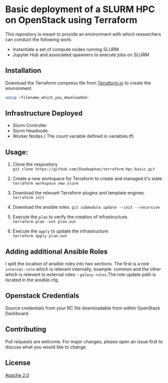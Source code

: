 # Basic deployment of a SLURM HPC on OpenStack using Terraform

This repository is meant to provide an environment with which researchers can conduct the following work:
* Instantiate a set of compute nodes running SLURM
* Jupyter Hub and associated spawners to execute jobs on SLURM

## Installation

Download the Terraform compress file from [Terraform.io](https://terraform.io) to create the environment.

```bash
unzip <filename_which_you_downloaded>
```

## Infrastructure Deployed
 - Slurm Controller
 - Slurm Headnode 
 - Worker Nodes ( The count variable defined in variables.tf)

## Usage:

1. Clone the respository </br>
`git clone https://github.com/Shadowphax/terraform-hpc-basic.git `

2. Create a new workspace for Terraform to create and managed it's state. </br>
`terraform workspace new slurm`</br>

3. Download the relevant Terraform plugins and  template engines. </br>
`terraform init`</br>

4. Download the ansible roles.
`git submodule update --init --recursive`

5. Execute the `plan` to verify the creation of infrastructure. </br>
`terraform plan -out plan.out`</br>

6. Execute the `apply` to update the infrastructure </br>
`terraform apply plan.out`</br>

## Adding additional Ansible Roles

I split the location of ansible roles into two sections. The first is a role ```internal-role``` which is relevant internally, example: common and the other which is relevent to external roles - ```galaxy-roles```.The role update path is located in the ansible.cfg.

## Openstack Credentials
Source credentials from your RC file downloadable from within OpenStack Dashboard. 

## Contributing
Pull requests are welcome. For major changes, please open an issue first to discuss what you would like to change.

## License

[Apache 2.0](http://www.apache.org/licenses/)
